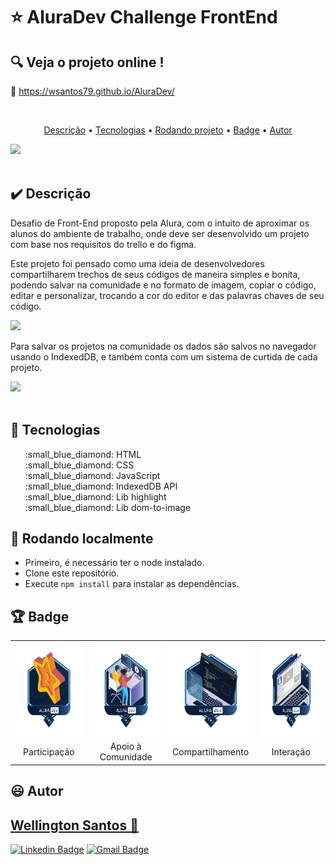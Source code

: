 # :star: AluraDev Challenge FrontEnd

## :mag: Veja o projeto online !

:link: https://wsantos79.github.io/AluraDev/

<br>
<p align="center">
 <a href="#heavy_check_mark-Descrição">Descrição</a> •
 <a href="#hammer-Tecnologias">Tecnologias</a> •
 <a href="#game_die-Rodando-localmente">Rodando projeto</a> •
 <a href="#trophy-Badge">Badge</a> •	
 <a href="#smiley-autor">Autor</a>
</p>

<img src="https://user-images.githubusercontent.com/58752564/148684095-95991778-e810-4798-be20-b1ea94b69ae0.png"><br><br>


## :heavy_check_mark: **Descrição**

Desafio de Front-End proposto pela Alura, com o intuito de aproximar os alunos do ambiente de trabalho, onde deve ser desenvolvido um projeto com base nos requisitos do trello e do figma.

Este projeto foi pensado como uma ideia de desenvolvedores compartilharem trechos de seus códigos de maneira simples e bonita, podendo salvar na comunidade e no formato de imagem, copiar o código, editar e personalizar, trocando a cor do editor e das palavras chaves de seu código.

<img src="https://user-images.githubusercontent.com/58752564/148684643-51cbed16-d617-42f6-a712-331d6e90f834.png"><br>

Para salvar os projetos na comunidade os dados são salvos no navegador usando o IndexedDB, e também conta com um sistema de curtida de cada projeto.

<img src="https://user-images.githubusercontent.com/58752564/148684356-00a456cc-a609-4ffb-8a37-1cb29a3b34b8.png"><br><br>

## :hammer: **Tecnologias**

<ul type="none">
<li>:small_blue_diamond: HTML</li>
<li>:small_blue_diamond: CSS</li>
<li>:small_blue_diamond: JavaScript</li>
<li>:small_blue_diamond: IndexedDB API</li>
<li>:small_blue_diamond: Lib highlight</li>
<li>:small_blue_diamond: Lib dom-to-image</li>
</ul>

## :game_die: Rodando localmente

+ Primeiro, é necessário ter o node instalado.
+ Clone este repositório.
+ Execute `npm install` para instalar as dependências.

## :trophy: Badge
           

<table style="text-align: center;">
  <tr>
    <td>
      <img height="150px" src="https://github.com/WSantos79/AluraDev/blob/main/assets/img/badge/Badge-participacao.png">
    </td>
    <td>
      <img height="150px" src="https://github.com/WSantos79/AluraDev/blob/main/assets/img/badge/Badge-comunidade.png">
    </td>
    <td>
    <img height="150px" src="https://github.com/WSantos79/AluraDev/blob/main/assets/img/badge/Badge-compartilhamento.png">
    </td>
    <td>
    <img height="150px" src="https://github.com/WSantos79/AluraDev/blob/main/assets/img/badge/Badge-interacao.png?raw=true">
    </td>
  </tr>
  <tr>
    <td align="center">Participação</td>
    <td align="center">Apoio à Comunidade</td>
    <td align="center">Compartilhamento</td>
    <td align="center">Interação</td>
  </tr>
</table>



## :smiley: Autor

## <a href="https://github.com/WSantos79">Wellington Santos 🚀</a>

[![Linkedin Badge](https://img.shields.io/badge/-WellingtonSantos79-blue?style=flat-square&logo=Linkedin&logoColor=white&link=https://www.linkedin.com/in/wellingtonsantos79/)](https://www.linkedin.com/in/wellingtonsantos79/) 
[![Gmail Badge](https://img.shields.io/badge/-WellingtonSantos7799@gmail.com-c14438?style=flat-square&logo=Gmail&logoColor=white&link=mailto:wellingtonsantos7799@gmail.com)](mailto:wellingtonsantos7799@gmail.com)













